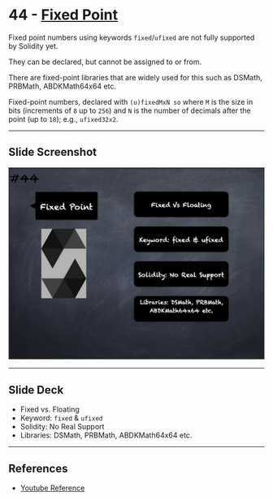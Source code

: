 # 44 - [Fixed Point](Fixed%20Point.md)
Fixed point numbers using keywords `fixed`/`ufixed` are not fully supported by Solidity yet. 

They can be declared, but cannot be assigned to or from. 

There are fixed-point libraries that are widely used for this such as DSMath, PRBMath, ABDKMath64x64 etc.

Fixed-point numbers, declared with `(u)fixedMxN
so` where `M` is the size in bits (increments of `8` up to `256`) and `N` is the number of decimals after the point (up to `18`); e.g., `ufixed32x2`.

___
## Slide Screenshot
![044.jpg](../../images/2.%20Solidity%20101/044.jpg)
___
## Slide Deck
- Fixed vs. Floating
- Keyword: `fixed` & `ufixed`
- Solidity: No Real Support
- Libraries: DSMath,  PRBMath, ABDKMath64x64 etc.
___
## References
- [Youtube Reference](https://youtu.be/6VIJpze1jbU?t=555)



